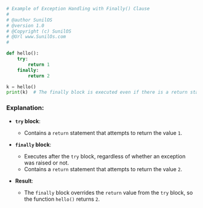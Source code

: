 
```python
# Example of Exception Handling with Finally() Clause
#
# @author SunilOS  
# @version 1.0
# @Copyright (c) SunilOS  
# @Url www.SunilOs.com
#

def hello():
    try:
        return 1
    finally:
        return 2

k = hello()
print(k)  # The finally block is executed even if there is a return statement in the try block.
```

### Explanation:
- **`try` block**:
  - Contains a `return` statement that attempts to return the value `1`.

- **`finally` block**:
  - Executes after the `try` block, regardless of whether an exception was raised or not.
  - Contains a `return` statement that attempts to return the value `2`.

- **Result**:
  - The `finally` block overrides the `return` value from the `try` block, so the function `hello()` returns `2`.

